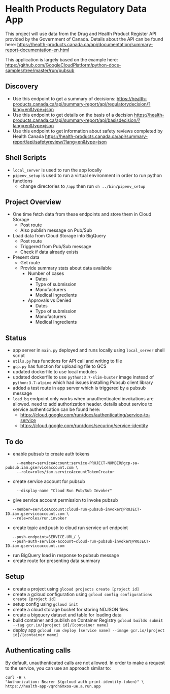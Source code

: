 # Health Products Regulatory Data App

This project will use data from the Drug and Health Product Register API provided by the Government of Canada. Details about the API can be found here: https://health-products.canada.ca/api/documentation/summary-report-documentation-en.html

This application is largely based on the example here: https://github.com/GoogleCloudPlatform/python-docs-samples/tree/master/run/pubsub

## Discovery
- Use this endpoint to get a summary of decisions: https://health-products.canada.ca/api/summary-report/api/regulatorydecision/?lang=en&type=json
- Use this endpoint to get details on the basis of a decision https://health-products.canada.ca/api/summary-report/api/basisdecision/?lang=en&type=json
- Use this endpoint to get information about safety reviews completed by Health Canada https://health-products.canada.ca/api/summary-report/api/safetyreview/?lang=en&type=json

## Shell Scripts
- `local_server` is used to run the app locally
- `pipenv_setup` is used to run a virtual environment in order to run python functions
  - change directories to `/app` then run `sh ../bin/pipenv_setup`

## Project Overview
- One time fetch data from these endpoints and store them in Cloud Storage
  - Post route
  - Also publish message on Pub/Sub
- Load data from Cloud Storage into BigQuery
  - Post route
  - Triggered from Pub/Sub message
  - Check if data already exists
- Present data
  - Get route
  - Provide summary stats about data available
    - Number of cases
      - Dates
      - Type of submission
      - Manufacturers
      - Medical Ingredients
    - Approvals vs Denied
      - Dates
      - Type of submission
      - Manufacturers
      - Medical Ingredients

## Status
- app server in `main.py` deployed and runs locally using `local_server` shell script
- `utils.py` has functions for API call and writing to file
- `gcp.py` has function for uploading file to GCS
- updated dockerfile to use local modules
- updated dockerfile to use `python:3.7-slim-buster` image instead of `python:3.7-alpine` which had issues installing Pubsub client library
- added a test route in app server which is triggered by a pubsub message
- `load_bq` endpoint only works when unauthenticated invokations are allowed. need to add authorization header. details about service to service authentication can be found here:
  - https://cloud.google.com/run/docs/authenticating/service-to-service
  - https://cloud.google.com/run/docs/securing/service-identity

## To do
- enable pubsub to create auth tokens 
```gcloud projects add-iam-policy-binding PROJECT-ID \
     --member=serviceAccount:service-PROJECT-NUMBER@gcp-sa-pubsub.iam.gserviceaccount.com \
     --role=roles/iam.serviceAccountTokenCreator
```
- create service account for pubsub
```gcloud iam service-accounts create cloud-run-pubsub-invoker \
     --display-name "Cloud Run Pub/Sub Invoker"
```
- give service account permission to invoke pubsub
```gcloud run services add-iam-policy-binding pubsub-tutorial \
   --member=serviceAccount:cloud-run-pubsub-invoker@PROJECT-ID.iam.gserviceaccount.com \
   --role=roles/run.invoker
```
- create topic and push to cloud run service url endpoint
```gcloud pubsub subscriptions create myRunSubscription --topic myRunTopic \
   --push-endpoint=SERVICE-URL/ \
   --push-auth-service-account=cloud-run-pubsub-invoker@PROJECT-ID.iam.gserviceaccount.com
```
- run BigQuery load in response to pubsub message
- create route for presenting data summary

## Setup
- create a project using `glcoud projects create [project id]`
- create a gcloud configuration using `gcloud config configurations create [project id]`
- setup config using `gcloud init`
- create a cloud storage bucket for storing NDJSON files
- create a bigquery dataset and table for loading data
- build container and publish on Container Registry `gcloud builds submit --tag gcr.io/[project id]/[container name]`
- deploy app `gcloud run deploy [service name] --image gcr.io/[project id]/[container name]`

## Authenticating calls
By default, unauthenticated calls are not allowed. In order to make a request to the service, you can use an approach similar to:
```
curl -H \
"Authorization: Bearer $(gcloud auth print-identity-token)" \
https://health-app-vqrdn6mxoa-ue.a.run.app
```
